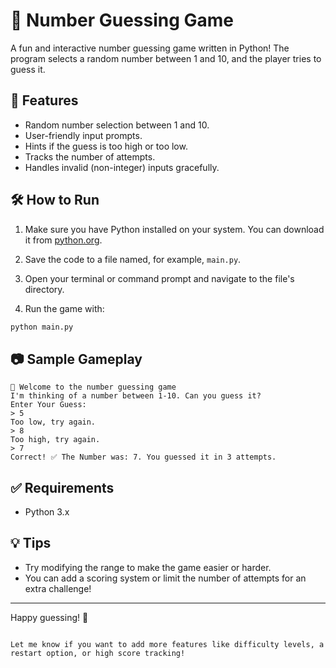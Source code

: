 # 🎲 Number Guessing Game

A fun and interactive number guessing game written in Python! The program selects a random number between 1 and 10, and the player tries to guess it.

## 📌 Features

- Random number selection between 1 and 10.
- User-friendly input prompts.
- Hints if the guess is too high or too low.
- Tracks the number of attempts.
- Handles invalid (non-integer) inputs gracefully.

## 🛠️ How to Run

1. Make sure you have Python installed on your system. You can download it from [python.org](https://www.python.org/downloads/).

2. Save the code to a file named, for example, `main.py`.

3. Open your terminal or command prompt and navigate to the file's directory.

4. Run the game with:

```bash
python main.py
````

## 📷 Sample Gameplay

```
🎲 Welcome to the number guessing game
I'm thinking of a number between 1-10. Can you guess it?
Enter Your Guess:
> 5
Too low, try again.
> 8
Too high, try again.
> 7
Correct! ✅ The Number was: 7. You guessed it in 3 attempts.
```

## ✅ Requirements

* Python 3.x

## 💡 Tips

* Try modifying the range to make the game easier or harder.
* You can add a scoring system or limit the number of attempts for an extra challenge!

---

Happy guessing! 🧠

```

Let me know if you want to add more features like difficulty levels, a restart option, or high score tracking!
```
